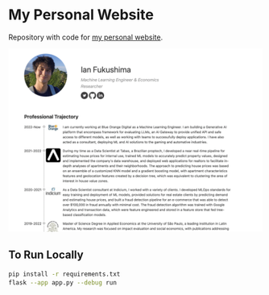 # My Personal Website

Repository with code for [my personal website](https://www.ianfukushima.com/).

![Preview of personal website](preview.png)

## To Run Locally
```bash
pip install -r requirements.txt
flask --app app.py --debug run
```